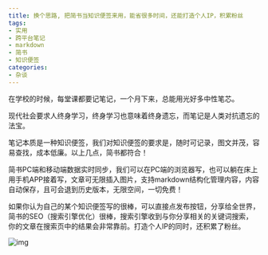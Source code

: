 ```yaml
---
title: 换个思路, 把简书当知识便签来用，能省很多时间，还能打造个人IP，积累粉丝
tags: 
- 实用
- 跨平台笔记
- markdown
- 简书
- 知识便签
categories:
- 杂谈
---
```




在学校的时候，每堂课都要记笔记，一个月下来，总能用光好多中性笔芯。

现代社会要求人终身学习，终身学习也意味着终身遗忘，而笔记是人类对抗遗忘的法宝。

笔记本质是一种知识便签，我们对知识便签的要求是，随时可记录，图文并茂，容易查找，成本低廉。以上几点，简书都符合！

简书PC端和移动端数据实时同步，我们可以在PC端的浏览器写，也可以躺在床上用手机APP接着写，文章可无限插入图片，支持markdown结构化管理内容，内容自动保存，且可会退到历史版本，无限空间，一切免费！

如果你认为自己的某个知识便签写的很棒，可以直接点发布按钮，分享给全世界，简书的SEO（搜索引擎优化）很棒，搜索引擎收到与你分享相关的关键词搜索，你的文章在搜索页中的结果会非常靠前。打造个人IP的同时，还积累了粉丝。

![img](https://cdn.fangyuanxiaozhan.com/assets/1616910714679xabpfY1m.jpeg)